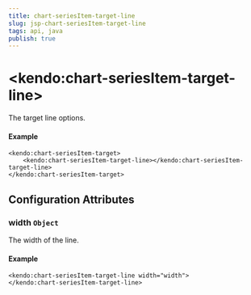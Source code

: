 ```yaml
---
title: chart-seriesItem-target-line
slug: jsp-chart-seriesItem-target-line
tags: api, java
publish: true
---
```


# \<kendo:chart-seriesItem-target-line\>

The target line options.

#### Example
    <kendo:chart-seriesItem-target>
        <kendo:chart-seriesItem-target-line></kendo:chart-seriesItem-target-line>
    </kendo:chart-seriesItem-target>

## Configuration Attributes

### width `Object`

The width of the line.

#### Example
    <kendo:chart-seriesItem-target-line width="width">
    </kendo:chart-seriesItem-target-line>

